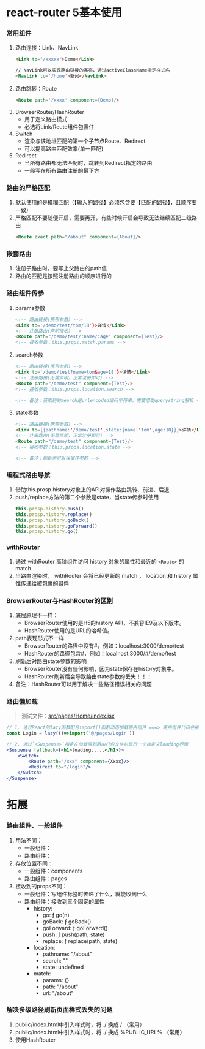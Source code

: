 # react-router 5基本使用
### 常用组件
1. 路由连接：Link、NavLink
	```html
	<Link to="/xxxxx">Demo</Link>

	// NavLink可以实现路由链接的高亮，通过activeClassName指定样式名
	<NavLink to='/home'>新闻</NavLink>
	```
2. 路由跳转：Route
	```html
	<Route path='/xxxx' component={Demo}/>
	```
3. BrowserRouter/HashRouter
	- 用于定义路由模式
	- 必选将Link/Route组件包裹住
4. Switch
	- 渲染与该地址匹配的第一个子节点Route、Redirect
	- 可以提高路由匹配效率(单一匹配)
5. Redirect
	- 当所有路由都无法匹配时，跳转到Redirect指定的路由
	- 一般写在所有路由注册的最下方

### 路由的严格匹配
1. 默认使用的是模糊匹配（【输入的路径】必须包含要【匹配的路径】，且顺序要一致）
2. 严格匹配不要随便开启，需要再开，有些时候开启会导致无法继续匹配二级路由
	```html
	<Route exact path="/about" component={About}/>
	```

### 嵌套路由
1. 注册子路由时，要写上父路由的path值
2. 路由的匹配是按照注册路由的顺序进行的	


### 路由组件传参
1. params参数
	```html
	<!-- 路由链接(携带参数) -->
	<Link to='/demo/test/tom/18'}>详情</Link>
	<!-- 注册路由(声明接收) -->
	<Route path="/demo/test/:name/:age" component={Test}/>
	<!-- 接收参数：this.props.match.params -->
	```
2. search参数
	```html
	<!-- 路由链接(携带参数) -->
	<Link to='/demo/test?name=tom&age=18'}>详情</Link>
	<!-- 注册路由(无需声明，正常注册即可) -->
	<Route path="/demo/test" component={Test}/>
	<!-- 接收参数：this.props.location.search -->

	<!-- 备注：获取到的search是urlencoded编码字符串，需要借助querystring解析 -->
	```
3. state参数
	```html
	<!-- 路由链接(携带参数) -->
	<Link to={{pathname:'/demo/test',state:{name:'tom',age:18}}}>详情</Link>
	<!-- 注册路由(无需声明，正常注册即可) -->
	<Route path="/demo/test" component={Test}/>
	<!-- 接收参数：this.props.location.state -->

	<!-- 备注：刷新也可以保留住参数 -->
	```

### 编程式路由导航
1. 借助this.prosp.history对象上的API对操作路由跳转、前进、后退
2. push/replace方法的第二个参数是state，当state传参时使用
	```js
	this.prosp.history.push()
	this.prosp.history.replace()
	this.prosp.history.goBack()
	this.prosp.history.goForward()
	this.prosp.history.go()
	```

### withRouter
1. 通过 withRouter 高阶组件访问 history 对象的属性和最近的 `<Route>` 的 match
2. 当路由渲染时， withRouter 会将已经更新的 match ， location 和 history 属性传递给被包裹的组件

### BrowserRouter与HashRouter的区别
1. 底层原理不一样：
	- BrowserRouter使用的是H5的history API，不兼容IE9及以下版本。
	- HashRouter使用的是URL的哈希值。
2. path表现形式不一样
	- BrowserRouter的路径中没有#，例如：localhost:3000/demo/test
	- HashRouter的路径包含#，例如：localhost:3000/#/demo/test
3. 刷新后对路由state参数的影响
	- BrowserRouter没有任何影响，因为state保存在history对象中。
	- HashRouter刷新后会导致路由state参数的丢失！！！
4. 备注：HashRouter可以用于解决一些路径错误相关的问题

### 路由懒加载
> 测试文件：[src/pages/Home/index.jsx](./src/pages/Home/index.jsx)
```jsx
// 1. 通过React的lazy函数配合import()函数动态加载路由组件 ===> 路由组件代码会被分开打包
const Login = lazy(()=>import('@/pages/Login'))

// 2. 通过`<Suspense>`指定在加载得到路由打包文件前显示一个自定义loading界面
<Suspense fallback={<h1>loading.....</h1>}>
	<Switch>
		<Route path="/xxx" component={Xxxx}/>
		<Redirect to="/login"/>
	</Switch>
</Suspense>
```

# 拓展
### 路由组件、一般组件
1. 用法不同：
    - 一般组件：<Demo/>
    - 路由组件：<Route path="/demo" component={Demo}/>
2. 存放位置不同：
    - 一般组件：components
    - 路由组件：pages
3. 接收到的props不同：
    - 一般组件：写组件标签时传递了什么，就能收到什么
    - 路由组件：接收到三个固定的属性
		- history:
			- go: ƒ go(n)
			- goBack: ƒ goBack()
			- goForward: ƒ goForward()
			- push: ƒ push(path, state)
			- replace: ƒ replace(path, state)
		- location:
			- pathname: "/about"
			- search: ""
			- state: undefined
		- match:
			- params: {}
			- path: "/about"
			- url: "/about"


### 解决多级路径刷新页面样式丢失的问题
1. public/index.html中引入样式时，将 ./ 换成 / （常用）
2. public/index.html中引入样式时，将 ./ 换成 %PUBLIC_URL% （常用）
3. 使用HashRouter
